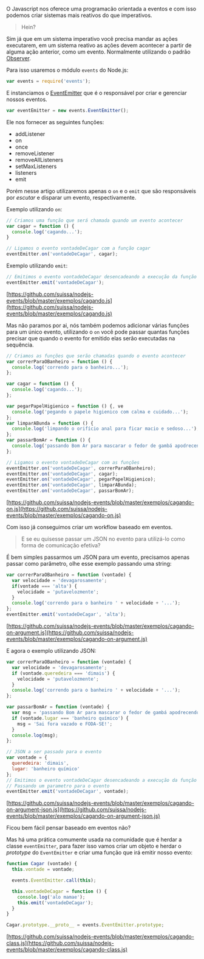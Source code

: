 O Javascript nos oferece uma programacão orientada a eventos e com isso podemos criar sistemas mais reativos do que imperativos.

> Hein?

Sim já que em um sistema imperativo você precisa mandar as ações executarem, em um sistema reativo as ações devem acontecer a partir de alguma ação anterior, como um evento. Normalmente utilizando o padrão [Observer](http://en.wikipedia.org/wiki/Observer_pattern).

Para isso usaremos o módulo `events` do Node.js:

```javascript
var events = require('events');
```

E instanciamos o [EventEmitter](http://nodejs.org/api/events.html#events_class_events_eventemitter) que é o responsável por criar e gerenciar nossos eventos.
```javascript
var eventEmitter = new events.EventEmitter();
```

Ele nos fornecer as seguintes funções:

- addListener
- on
- once
- removeListener
- removeAllListeners
- setMaxListeners
- listeners
- emit

Porém nesse artigo utilizaremos apenas o `on` e o `emit` que são responsáveis por *escutar* e disparar um evento, respectivamente.

Exemplo utilizando `on`:

```javascript
// Criamos uma função que será chamada quando um evento acontecer
var cagar = function () {
  console.log('cagando...');
}

// Ligamos o evento vontadeDeCagar com a função cagar
eventEmitter.on('vontadeDeCagar', cagar);
```

Exemplo utilizando `emit`:

```javascript
// Emitimos o evento vontadeDeCagar desencadeando a execução da função cagar
eventEmitter.emit('vontadeDeCagar');
```

[https://github.com/suissa/nodejs-events/blob/master/exemplos/cagando.js](https://github.com/suissa/nodejs-events/blob/master/exemplos/cagando.js)

Mas não paramos por ai, nós também podemos adicionar várias funções para um único evento, utilizando o `on` você pode passar quantas funções precisar que quando o evento for emitido elas serão executadas na sequência.

```javascript
// Criamos as funções que serão chamadas quando o evento acontecer
var correrParaOBanheiro = function () {
  console.log('correndo para o banheiro...');
};

var cagar = function () {
  console.log('cagando...');
};

var pegarPapelHigienico = function () {, ve
  console.log('pegando o papele higienico com calma e cuidado...');
};
var limparABunda = function () {
  console.log('limpando o orifício anal para ficar macio e sedoso...');
};
var passarBomAr = function () {
  console.log('passando Bom Ar para mascarar o fedor de gambá apodrecendo...');
};

// Ligamos o evento vontadeDeCagar com as funções
eventEmitter.on('vontadeDeCagar', correrParaOBanheiro);
eventEmitter.on('vontadeDeCagar', cagar);
eventEmitter.on('vontadeDeCagar', pegarPapelHigienico);
eventEmitter.on('vontadeDeCagar', limparABunda);
eventEmitter.on('vontadeDeCagar', passarBomAr);
```

[https://github.com/suissa/nodejs-events/blob/master/exemplos/cagando-on.js](https://github.com/suissa/nodejs-events/blob/master/exemplos/cagando-on.js)

Com isso já conseguimos criar um workflow baseado em eventos. 

>E se eu quisesse passar um JSON no evento para utilizá-lo como forma de comunicação efetiva?

É bem simples passarmos um JSON para um evento, precisamos apenas passar como parâmetro, olhe esse exemplo passando uma string:

```javascript
var correrParaOBanheiro = function (vontade) {
  var velocidade = 'devagarosamente';
  if(vontade === 'alta') {
    velocidade = 'putavelozmente';
  }
  console.log('correndo para o banheiro ' + velocidade + '...');
};
eventEmitter.emit('vontadeDeCagar', 'alta');
```

[https://github.com/suissa/nodejs-events/blob/master/exemplos/cagando-on-argument.js](https://github.com/suissa/nodejs-events/blob/master/exemplos/cagando-on-argument.js)

E agora o exemplo utilizando JSON:

```javascript
var correrParaOBanheiro = function (vontade) {
  var velocidade = 'devagarosamente';
  if (vontade.queredeira === 'dimais') {
    velocidade = 'putavelozmente';
  }
  console.log('correndo para o banheiro ' + velocidade + '...');
};

var passarBomAr = function (vontade) {
  var msg = 'passando Bom Ar para mascarar o fedor de gambá apodrecendo...';
  if (vontade.lugar === 'banheiro químico') {
    msg = 'Sai fora vazado e FODA-SE!';
  }
  console.log(msg);
};

// JSON a ser passado para o evento
var vontade = {
  queredeira: 'dimais',
  lugar: 'banheiro químico'
};
// Emitimos o evento vontadeDeCagar desencadeando a execução da função cagar
// Passando um parametro para o evento
eventEmitter.emit('vontadeDeCagar', vontade);
```
[https://github.com/suissa/nodejs-events/blob/master/exemplos/cagando-on-argument-json.js](https://github.com/suissa/nodejs-events/blob/master/exemplos/cagando-on-argument-json.js)

Ficou bem fácil pensar baseado em eventos não?

Mas há uma prática comumente usada na comunidade que é herdar a classe `eventEmitter`, para fazer isso vamos criar um objeto e herdar o *prototype* do `EventEmitter` e criar uma função que irá emitir nosso evento:

```javascript
function Cagar (vontade) {
  this.vontade = vontade;

  events.EventEmitter.call(this);

  this.vontadeDeCagar = function () {
    console.log('alo mamae');
    this.emit('vontadeDeCagar');
  }
}

Cagar.prototype.__proto__ = events.EventEmitter.prototype;
```

[https://github.com/suissa/nodejs-events/blob/master/exemplos/cagando-class.js](https://github.com/suissa/nodejs-events/blob/master/exemplos/cagando-class.js)

